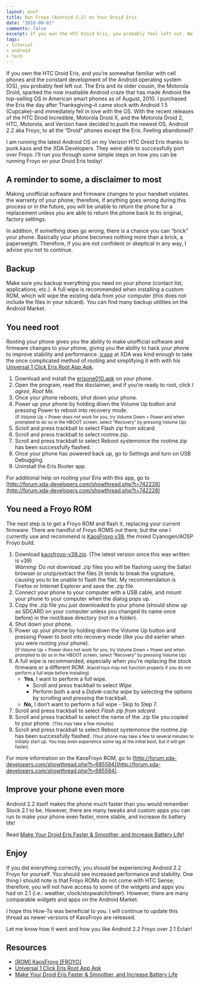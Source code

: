 ```yaml
---
layout: post
title: Run Froyo (Android 2.2) on Your Droid Eris
date: "2010-09-01"
comments: false
excerpt: If you own the HTC Droid Eris, you probably feel left out. Well, now you can run latest Android OS on my Verizon HTC Droid Eris thanks to punk.kaos and the XDA Developers. I’ll run you through some simple steps on how.
tags:
- tutorial
- android
- tech
---
```


If you own the HTC Droid Eris, and you’re somewhat familiar with cell phones and the constant development of the Android operating system &#40;OS&#41;, you probably feel left out. The Eris and its older cousin, the Motorola Droid, sparked the now insatiable Android craze that has made Android the top-selling OS in American smart phones as of August, 2010. I purchased the Eris the day after Thanksgiving–it came stock with Android 1.5 (Cupcake)–and immediately fell in love with the OS. With the recent releases of the HTC Droid Incredible, Motorola Droid X, and the Motorola Droid 2, HTC, Motorola, and Verizon have decided to push the newest OS, Android 2.2 aka Froyo, to all the “Droid” phones except the Eris. Feeling abandoned?

I am running the latest Android OS on my Verizon HTC Droid Eris thanks to punk.kaos and the XDA Developers. They were able to successfully port over Froyo. I’ll run you through some simple steps on how you can be running Froyo on your Droid Eris today!

## A reminder to some, a disclaimer to most

Making unofficial software and firmware changes to your handset violates the warranty of your phone; therefore, if anything goes wrong during this process or in the future, you will be unable to return the phone for a replacement unless you are able to return the phone back to its original, factory settings.

In addition, if something does go wrong, there is a chance you can “brick” your phone. Basically your phone becomes nothing more than a brick, a paperweight. Therefore, if you are not confident or skeptical in any way, I advise you not to continue.

## Backup

Make sure you backup everything you need on your phone (contact list, applications, etc.). A full wipe is recommended when installing a custom ROM, which will wipe the existing data from your computer (this does not include the files in your sdcard). You can find many backup utilities on the Android Market.

## You need root

Rooting your phone gives you the ability to make unofficial software and firmware changes to your phone, giving you the ability to hack your phone to improve stability and performance. [jcase](http://forum.xda-developers.com/member.php?u=2376614) at XDA was kind enough to take the once complicated method of rooting and simplifying it with with his [Universal 1 Click Eris Root App Apk](http://forum.xda-developers.com/showthread.php?t=742228).

1.  Download and install the <a href="https://docs.google.com/open?id=0B1Z3FsizLUAGd05MMFlqWnhPU3c" target="_blank">erisone010.apk</a> on your phone.
2.  Open the program, read the disclaimer, and if you’re ready to root, click *I agree, Root Me*.
3.  Once your phone reboots, shut down your phone.
4.  Power up your phone by holding down the Volume Up button and pressing Power to reboot into recovery mode.  
<small>(If Volume Up + Power does not work for you, try Volume Down + Power and when prompted to do so in the HBOOT screen, select “Recovery” by pressing Volume Up)</small>
5.  Scroll and press trackball to select Flash zip from sdcard.
6.  Scroll and press trackball to select rootme.zip.
7.  Scroll and press trackball to select Reboot systemonce the rootme.zip has been successfully flashed.
8.  Once your phone has powered back up, go to Settings and turn on USB Debugging.
9.  Uninstall the Eris Rooter app.

For additional help on rooting your Eris with this app, go to [http://forum.xda-developers.com/showthread.php?t=742228](http://forum.xda-developers.com/showthread.php?t=742228)

## You need a Froyo ROM

The next step is to get a Froyo ROM and flash it, replacing your current firmware. There are handful of Froyo ROMS out there, but the one I currently use and recommend is [KaosFroyo v39](http://forum.xda-developers.com/showthread.php?t=685594), the mixed Cyanogen/AOSP Froyo build.

1.  Download [kaosfroyo-v39.zip](https://docs.google.com/open?id=0B1Z3FsizLUAGaFFONE81X0ZhS28). (The latest version since this was written is v39)  
    *Warning:* Do not download .zip files you will be flashing using the Safari browser or unzip/extract the files (it tends to break the signature, causing you to be unable to flash the file). My recommendation is Firefox or Internet Explorer and save the .zip file.
2.  Connect your phone to your computer with a USB cable, and mount your phone to your computer when the dialog pops up.
3.  Copy the .zip file you just downloaded to your phone (should show up as SDCARD on your computer unless you changed its name once before) in the root/base directory (not in a folder).
4.  Shut down your phone.
5.  Power up your phone by holding down the Volume Up button and pressing Power to boot into recovery mode (like you did earlier when you were rooting your phone).  
<small>(If Volume Up + Power does not work for you, try Volume Down + Power and when prompted to do so in the HBOOT screen, select “Recovery” by pressing Volume Up)</small>
6.  A full wipe is recommended, especially when you’re replacing the stock firmware or a different ROM.
    <small>(KaosFroyo may not function properly if you do not perform a full wipe before installing)</small>
    - **Yes**, I want to perform a full wipe.
        * Scroll and press trackball to select *Wipe*.
        * Perform both a and a *Dalvik-cache wipe* by selecting the options by scrolling and pressing the trackball.
    - **No,** I don’t want to perform a full wipe - Skip to Step 7.
7.  Scroll and press trackball to select *Flash zip from sdcard*.
8. Scroll and press trackball to select the name of the .zip file you copied to your phone. <small>(This may take a few minutes)</small>
9.  Scroll and press trackball to select Reboot systemonce the rootme.zip has been successfully flashed. <small>(Your phone may take a few to several minutes to initially start up. You may even experience some lag at the initial boot, but it will get faster)</small>

For more information on the KaosFroyo ROM, go to [http://forum.xda-developers.com/showthread.php?t=685594](http://forum.xda-developers.com/showthread.php?t=685594).

## Improve your phone even more

Android 2.2 itself makes the phone much faster than you would remember Stock 2.1 to be. However, there are many tweaks and custom apps you can run to make your phone even faster, more stable, and increase its battery life!

Read [Make Your Droid Eris Faster & Smoother, and Increase Battery Life](/blog/make-your-droid-eris-faster-smoother-and-increase-battery-life)!

## Enjoy

If you did everything correctly, you should be experiencing Android 2.2 Froyo for yourself. You should see increased performance and stability. One thing I should note is that Froyo ROMs do not come with HTC Sense; therefore, you will not have access to some of the widgets and apps you had on 2.1 (i.e.: weather, clock/stopwatch/timer). However, there are many comparable widgets and apps on the Android Market.

I hope this How-To was beneficial to you. I will continue to update this thread as newer versions of KaosFroyo are released.

Let me know how it went and how you like Android 2.2 Froyo over 2.1 Eclair!

## Resources

* [[ROM] KaosFroyo [FROYO]](http://forum.xda-developers.com/showthread.php?t=685594)
* [Universal 1 Click Eris Root App Apk](http://forum.xda-developers.com/showthread.php?t=742228)
* [Make Your Droid Eris Faster & Smoother, and Increase Battery Life](/blog/make-your-droid-eris-faster-smoother-and-increase-battery-life)